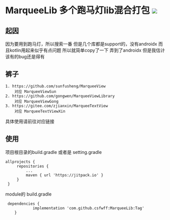 # MarqueeLib 多个跑马灯lib混合打包 ![](https://jitpack.io/v/csfwff/MarqueeLib.svg)

## 起因
 因为要用到跑马灯，所以搜索一番
 但是几个库都是support的，没有androidx
 而且kotlin用起来似乎有点问题
 所以就简单copy了一下
 弄到了androidx
 但是我估计该有的bug还是得有

 ## 裤子
    1. https://github.com/sunfusheng/MarqueeView
        对应 MarqueeViewSun
    2. https://github.com/gongwen/MarqueeViewLibrary
        对应 MarqueeViewGong
    3. https://gitee.com/zjianxin/MarqueeTextView
        对应 MarqueeTextViewXin
   具体使用请前往对应链接
   
   ## 使用
   项目根目录的build.gradle 或者是 setting.gradle
   ```
   allprojects {
   		repositories {
   			...
   			maven { url 'https://jitpack.io' }
   		}
   	}
   ```
 module的 build.gradle
```
 dependencies {
	        implementation 'com.github.csfwff:MarqueeLib:Tag'
	}
```
